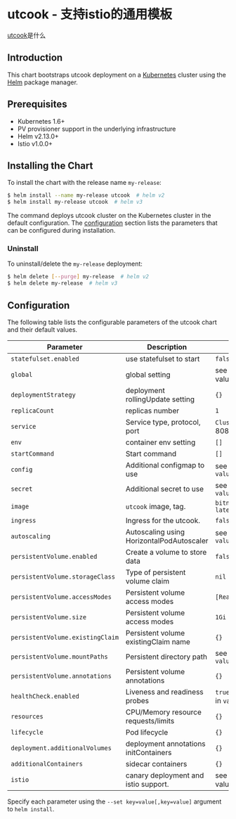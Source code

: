 # utcook - 支持istio的通用模板

[utcook](https://github.com/ygqygq2/charts/tree/master/utcook)是什么

## Introduction

This chart bootstraps utcook deployment on a [Kubernetes](http://kubernetes.io) cluster using the [Helm](https://helm.sh) package manager.

## Prerequisites

- Kubernetes 1.6+
- PV provisioner support in the underlying infrastructure
- Helm v2.13.0+
- Istio v1.0.0+

## Installing the Chart

To install the chart with the release name `my-release`:

```bash
$ helm install --name my-release utcook  # helm v2
$ helm install my-release utcook  # helm v3
```

The command deploys utcook cluster on the Kubernetes cluster in the default configuration. The [configuration](#configuration) section lists the parameters that can be configured during installation.

### Uninstall

To uninstall/delete the `my-release` deployment:

```bash
$ helm delete [--purge] my-release  # helm v2
$ helm delete my-release  # helm v3
```

## Configuration

The following table lists the configurable parameters of the utcook chart and their default values.

| Parameter                  | Description                         | Default                                |
| -----------------------    | ----------------------------------- | -------------------------------------- |
| `statefulset.enabled`      | use statefulset to start            | `false`                                |
| `global`                   | global setting                      | see in values.yaml                     |
| `deploymentStrategy`       | deployment rollingUpdate setting    | `{}`                                   |
| `replicaCount`             | replicas number                     | `1`                                    |
| `service`                  | Service type, protocol, port        | `ClusterIP` `TCP` 8080                 |
| `env`                      | container env setting               | `[]`                                   |
| `startCommand`             | Start command                       | `[]`                                   |
| `config`                   | Additional configmap to use         | see in `values.yaml`                   |
| `secret`                   | Additional secret to use            | see in `values.yaml`                   |
| `image`                    | `utcook` image, tag.                | `bitnami/nginx` `latest`               |
| `ingress`                  | Ingress for the utcook.             | `false`                                |
| `autoscaling`              | Autoscaling using HorizontalPodAutoscaler| see in `values.yaml`              |
| `persistentVolume.enabled` | Create a volume to store data       | `false`                                |
| `persistentVolume.storageClass` | Type of persistent volume claim| `nil`                                  |
| `persistentVolume.accessModes`  | Persistent volume access modes | `[ReadWriteOnce]`                      |
| `persistentVolume.size`         | Persistent volume access modes | `1Gi`                                  |
| `persistentVolume.existingClaim`| Persistent volume existingClaim name| `{}`                              |
| `persistentVolume.mountPaths`   | Persistent directory path      | see in `values.yaml`                   |
| `persistentVolume.annotations`  | Persistent volume annotations  | `{}`                                   |
| `healthCheck.enabled`      | Liveness and readiness probes       | `true`, detail see in `values.yaml`    |
| `resources`                | CPU/Memory resource requests/limits | `{}`                                   |
| `lifecycle`                | Pod lifecycle                       | `{}`                                   |
| `deployment.additionalVolumes`| deployment annotations initContainers| `{}`                               |
| `additionalContainers`     | sidecar containers                  | `{}`                                   |
| `istio`                    | canary deployment and istio support.| see in values.yaml                     |

Specify each parameter using the `--set key=value[,key=value]` argument to `helm install`.

